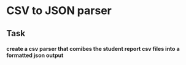 # CSV to JSON parser

## Task
#### create a csv parser that comibes the student report csv files into a formatted json output
